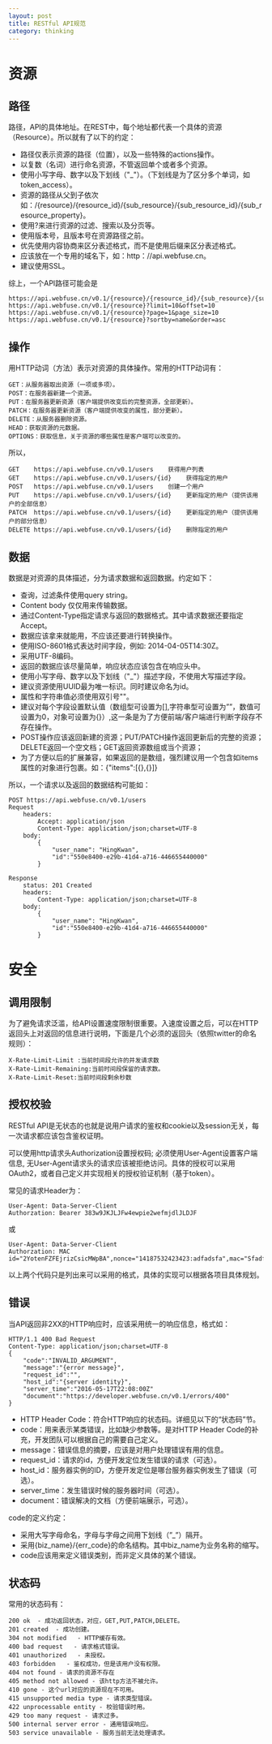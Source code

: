 ```yaml
---
layout: post
title: RESTful API规范
category: thinking
---
```


# 资源

## 路径

路径，API的具体地址。在REST中，每个地址都代表一个具体的资源（Resource）。所以就有了以下的约定：

* 路径仅表示资源的路径（位置），以及一些特殊的actions操作。
* 以复数（名词）进行命名资源，不管返回单个或者多个资源。
* 使用小写字母、数字以及下划线（"_"）。（下划线是为了区分多个单词，如token_access）。
* 资源的路径从父到子依次如：/{resource}/{resource_id}/{sub_resource}/{sub_resource_id}/{sub_resource_property}。
* 使用?来进行资源的过滤、搜索以及分页等。
* 使用版本号，且版本号在资源路径之前。
* 优先使用内容协商来区分表述格式，而不是使用后缀来区分表述格式。
* 应该放在一个专用的域名下，如：http：//api.webfuse.cn。
* 建议使用SSL。

综上，一个API路径可能会是

```
https://api.webfuse.cn/v0.1/{resource}/{resource_id}/{sub_resource}/{sub_resource_id}/{sub_resource_property}
https://api.webfuse.cn/v0.1/{resource}?limit=10&offset=10
https://api.webfuse.cn/v0.1/{resource}?page=1&page_size=10
https://api.webfuse.cn/v0.1/{resource}?sortby=name&order=asc
```

## 操作

用HTTP动词（方法）表示对资源的具体操作。常用的HTTP动词有：

```
GET：从服务器取出资源（一项或多项）。
POST：在服务器新建一个资源。
PUT：在服务器更新资源（客户端提供改变后的完整资源，全部更新）。
PATCH：在服务器更新资源（客户端提供改变的属性，部分更新）。
DELETE：从服务器删除资源。
HEAD：获取资源的元数据。
OPTIONS：获取信息，关于资源的哪些属性是客户端可以改变的。
```

所以，

```
GET    https://api.webfuse.cn/v0.1/users    获得用户列表
GET    https://api.webfuse.cn/v0.1/users/{id}    获得指定的用户
POST   https://api.webfuse.cn/v0.1/users    创建一个用户
PUT    https://api.webfuse.cn/v0.1/users/{id}    更新指定的用户（提供该用户的全部信息）
PATCH  https://api.webfuse.cn/v0.1/users/{id}    更新指定的用户（提供该用户的部分信息）
DELETE https://api.webfuse.cn/v0.1/users/{id}    删除指定的用户
```

## 数据

数据是对资源的具体描述，分为请求数据和返回数据。约定如下：


* 查询，过滤条件使用query string。
* Content body 仅仅用来传输数据。
* 通过Content-Type指定请求与返回的数据格式。其中请求数据还要指定Accept。
* 数据应该拿来就能用，不应该还要进行转换操作。
* 使用ISO-8601格式表达时间字段，例如: 2014-04-05T14:30Z。
* 采用UTF-8编码。
* 返回的数据应该尽量简单，响应状态应该包含在响应头中。
* 使用小写字母、数字以及下划线（"_"）描述字段，不使用大写描述字段。
* 建议资源使用UUID最为唯一标识。同时建议命名为id。
* 属性和字符串值必须使用双引号""。
* 建议对每个字段设置默认值（数组型可设置为[],字符串型可设置为””，数值可设置为0，对象可设置为{}）,这一条是为了方便前端/客户端进行判断字段存不存在操作。
* POST操作应该返回新建的资源；PUT/PATCH操作返回更新后的完整的资源；DELETE返回一个空文档；GET返回资源数组或当个资源；
* 为了方便以后的扩展兼容，如果返回的是数组，强烈建议用一个包含如items属性的对象进行包裹。如：{"items":[{},{}]}

所以，一个请求以及返回的数据结构可能如：

```
POST https://api.webfuse.cn/v0.1/users
Request
    headers:
        Accept: application/json
        Content-Type: application/json;charset=UTF-8
    body:
        {
            "user_name": "HingKwan",
            "id":"550e8400-e29b-41d4-a716-446655440000"
        }

Response
    status: 201 Created
    headers:
        Content-Type: application/json;charset=UTF-8
    body:
        {
            "user_name": "HingKwan",
            "id":"550e8400-e29b-41d4-a716-446655440000"
        }
```

# 安全

## 调用限制

为了避免请求泛滥，给API设置速度限制很重要。入速度设置之后，可以在HTTP返回头上对返回的信息进行说明，下面是几个必须的返回头（依照twitter的命名规则）：

```
X-Rate-Limit-Limit :当前时间段允许的并发请求数
X-Rate-Limit-Remaining:当前时间段保留的请求数。
X-Rate-Limit-Reset:当前时间段剩余秒数
```

## 授权校验

RESTful API是无状态的也就是说用户请求的鉴权和cookie以及session无关，每一次请求都应该包含鉴权证明。

可以使用http请求头Authorization设置授权码; 必须使用User-Agent设置客户端信息, 无User-Agent请求头的请求应该被拒绝访问。具体的授权可以采用OAuth2，或者自己定义并实现相关的授权验证机制（基于token）。

常见的请求Header为：

```
User-Agent: Data-Server-Client
Authorzation: Bearer 383w9JKJLJFw4ewpie2wefmjdlJLDJF
```

或

```
User-Agent: Data-Server-Client
Authorzation: MAC id="2YotenFZFEjrizCsicMWpBA",nonce="14187532423423:adfadsfa",mac="SfadfaFdafadfdasFFyu"
```

以上两个代码只是列出来可以采用的格式，具体的实现可以根据各项目具体规划。


## 错误

当API返回非2XX的HTTP响应时，应该采用统一的响应信息，格式如：


```
HTTP/1.1 400 Bad Request
Content-Type: application/json;charset=UTF-8
{
    "code":"INVALID_ARGUMENT",
    "message":"{error message}",
    "request_id":"",
    "host_id":"{server identity}",
    "server_time":"2016-05-17T22:08:00Z"
    "document":"https://developer.webfuse.cn/v0.1/errors/400"
}
```

* HTTP Header Code：符合HTTP响应的状态码。详细见以下的“状态码”节。
* code：用来表示某类错误，比如缺少参数等。是对HTTP Header Code的补充，开发团队可以根据自己的需要自己定义。
* message：错误信息的摘要，应该是对用户处理错误有用的信息。
* request_id：请求的id，方便开发定位发生错误的请求（可选）。
* host_id：服务器实例的ID，方便开发定位是哪台服务器实例发生了错误（可选）。
* server_time：发生错误时候的服务器时间（可选）。
* document：错误解决的文档（方便前端展示，可选）。

code的定义约定：

* 采用大写字母命名，字母与字母之间用下划线（”_”）隔开。
* 采用{biz_name}/{err_code}的命名结构。其中biz_name为业务名称的缩写。
* code应该用来定义错误类别，而非定义具体的某个错误。

## 状态码

常用的状态码有：

```
200 ok  - 成功返回状态，对应，GET,PUT,PATCH,DELETE。
201 created  - 成功创建。
304 not modified   - HTTP缓存有效。
400 bad request   - 请求格式错误。
401 unauthorized   - 未授权。
403 forbidden   - 鉴权成功，但是该用户没有权限。
404 not found - 请求的资源不存在
405 method not allowed - 该http方法不被允许。
410 gone - 这个url对应的资源现在不可用。
415 unsupported media type - 请求类型错误。
422 unprocessable entity - 校验错误时用。
429 too many request - 请求过多。
500 internal server error - 通用错误响应。
503 service unavailable - 服务当前无法处理请求。
```